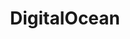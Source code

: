---
title: DigitalOcean
menu:
  product_pharmer_0.2.0:
    identifier: digital-ocean
    name: DigitalOcean
    weight: 20
left_menu: product_pharmer_0.2.0 
---